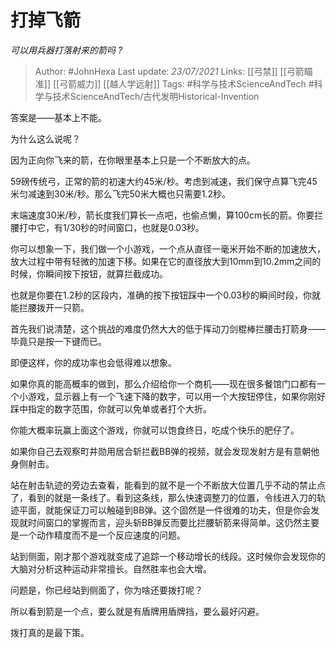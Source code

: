# 打掉飞箭
*可以用兵器打落射来的箭吗 ?*

> Author: #JohnHexa
Last update: *23/07/2021* 
Links:  [[弓禁]] [[弓箭瞄准]] [[弓箭威力]] [[越人学远射]] 
Tags: #科学与技术ScienceAndTech  #科学与技术ScienceAndTech/古代发明Historical-Invention 

 
答案是——基本上不能。

为什么这么说呢？

因为正向你飞来的箭，在你眼里基本上只是一个不断放大的点。

59磅传统弓，正常的箭的初速大约45米/秒。考虑到减速，我们保守点算飞完45米匀减速到30米/秒。那么飞完50米大概也只需要1.2秒。

末端速度30米/秒，箭长度我们算长一点吧，也偷点懒，算100cm长的箭。你要拦腰打中它，有1/30秒的时间窗口，也就是0.03秒。

你可以想象一下，我们做一个小游戏，一个点从直径一毫米开始不断的加速放大，放大过程中带有轻微的加速下移。如果在它的直径放大到10mm到10.2mm之间的时候，你瞬间按下按钮，就算拦截成功。

也就是你要在1.2秒的区段内，准确的按下按钮踩中一个0.03秒的瞬间时段，你就能拦腰拨开一只箭。

首先我们说清楚，这个挑战的难度仍然大大的低于挥动刀剑棍棒拦腰击打箭身——毕竟只是按一下键而已。

即便这样，你的成功率也会低得难以想象。

如果你真的能高概率的做到，那么介绍给你一个商机——现在很多餐馆门口都有一个小游戏，显示器上有一个飞速下降的数字，可以用一个大按钮停住，如果你刚好踩中指定的数字范围，你就可以免单或者打个大折。

你能大概率玩赢上面这个游戏，你就可以饱食终日，吃成个快乐的肥仔了。

如果你自己去观察町井勋用居合斩拦截BB弹的视频，就会发现发射方是有意朝他身侧射击。

站在射击轨迹的旁边去查看，能看到的就不是一个不断放大位置几乎不动的禁止点了，看到的就是一条线了。看到这条线，那么快速调整刀的位置，令线进入刀的轨迹平面，就能保证刀可以触碰到BB弹。这个固然是一件很难的功夫，但是你会发现就时间窗口的掌握而言，迎头斩BB弹反而要比拦腰斩箭来得简单。这仍然主要是一个动作精度而不是一个反应速度的问题。

站到侧面，刚才那个游戏就变成了追踪一个移动增长的线段。这时候你会发现你的大脑对分析这种运动非常擅长。自然胜率也会大增。

问题是，你已经站到侧面了，你为啥还要拨打呢？

所以看到箭是一个点，要么就是有盾牌用盾牌挡，要么最好闪避。

拨打真的是最下策。



